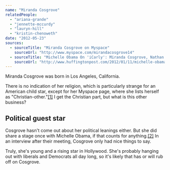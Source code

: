 ```yaml
---
name: "Miranda Cosgrove"
relatedPeople:
  - "ariana-grande"
  - "jennette-mccurdy"
  - "lauryn-hill"
  - "kristin-chenoweth"
date: "2012-05-23"
sources:
  - sourceTitle: "Miranda Cosgrove on Myspace"
    sourceUrl: "http://www.myspace.com/mirandacosgrove14"
  - sourceTitle: "Michelle Obama On 'iCarly': Miranda Cosgrove, Nathan Kress Share First Lady Stories"
    sourceUrl: "http://www.huffingtonpost.com/2012/01/11/michelle-obama-icarly-miranda-cosgrove-nathan-kress_n_1198394.html"
---
```


Miranda Cosgrove was born in Los Angeles, California.

There is no indication of her religion, which is particularly strange for an American child star, except for her Myspace page, where she lists herself as "Christian-other."<a class="source-citation" href="#http://www.myspace.com/mirandacosgrove14" title="Miranda Cosgrove on Myspace">[1]</a> I get the Christian part, but what is this other business?


## Political guest star

Cosgrove hasn't come out about her political leanings either. But she did share a stage once with Michelle Obama, if that counts for anything.<a class="source-citation" href="#http://www.huffingtonpost.com/2012/01/11/michelle-obama-icarly-miranda-cosgrove-nathan-kress_n_1198394.html" title="Michelle Obama On &apos;iCarly&apos;: Miranda Cosgrove, Nathan Kress Share First Lady Stories">[2]</a> In an interview after their meeting, Cosgrove only had nice things to say.

Truly, she's young and a rising star in Hollywood. She's probably hanging out with liberals and Democrats all day long, so it's likely that has or will rub off on Cosgrove.